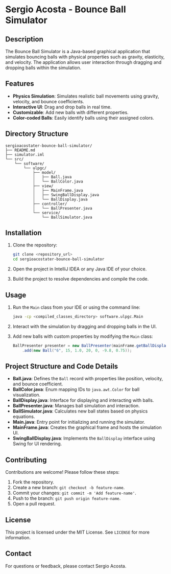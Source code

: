 # Sergio Acosta - Bounce Ball Simulator

## Description

The Bounce Ball Simulator is a Java-based graphical application that simulates bouncing balls with physical properties such as gravity, elasticity, and velocity. The application allows user interaction through dragging and dropping balls within the simulation.

## Features

- **Physics Simulation**: Simulates realistic ball movements using gravity, velocity, and bounce coefficients.
- **Interactive UI**: Drag and drop balls in real time.
- **Customizable**: Add new balls with different properties.
- **Color-coded Balls**: Easily identify balls using their assigned colors.

## Directory Structure

```
sergioacostater-bounce-ball-simulator/
├── README.md
├── simulator.iml
└── src/
    └── software/
        └── ulpgc/
            ├── model/
            │   ├── Ball.java
            │   └── BallColor.java
            ├── view/
            │   ├── MainFrame.java
            │   ├── SwingBallDisplay.java
            │   └── BallDisplay.java
            ├── controller/
            │   └── BallPresenter.java
            └── service/
                └── BallSimulator.java
```

## Installation

1. Clone the repository:
   ```bash
   git clone <repository_url>
   cd sergioacostater-bounce-ball-simulator
   ```

2. Open the project in IntelliJ IDEA or any Java IDE of your choice.

3. Build the project to resolve dependencies and compile the code.

## Usage

1. Run the `Main` class from your IDE or using the command line:
   ```bash
   java -cp <compiled_classes_directory> software.ulpgc.Main
   ```

2. Interact with the simulation by dragging and dropping balls in the UI.

3. Add new balls with custom properties by modifying the `Main` class:
   ```java
   BallPresenter presenter = new BallPresenter(mainFrame.getBallDisplay(), new BallSimulator(0.001))
       .add(new Ball("6", 15, 1.0, 20, 0, -9.8, 0.75));
   ```

## Project Structure and Code Details

- **Ball.java**: Defines the `Ball` record with properties like position, velocity, and bounce coefficient.
- **BallColor.java**: Enum mapping IDs to `java.awt.Color` for ball visualization.
- **BallDisplay.java**: Interface for displaying and interacting with balls.
- **BallPresenter.java**: Manages ball simulation and interaction.
- **BallSimulator.java**: Calculates new ball states based on physics equations.
- **Main.java**: Entry point for initializing and running the simulator.
- **MainFrame.java**: Creates the graphical frame and hosts the simulation UI.
- **SwingBallDisplay.java**: Implements the `BallDisplay` interface using Swing for UI rendering.

## Contributing

Contributions are welcome! Please follow these steps:

1. Fork the repository.
2. Create a new branch: `git checkout -b feature-name`.
3. Commit your changes: `git commit -m 'Add feature-name'`.
4. Push to the branch: `git push origin feature-name`.
5. Open a pull request.

## License

This project is licensed under the MIT License. See `LICENSE` for more information.

## Contact

For questions or feedback, please contact Sergio Acosta.
